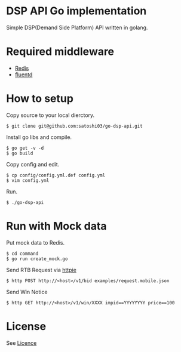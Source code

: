 # DSP API Go implementation

Simple DSP(Demand Side Platform) API written in golang.

# Required middleware 

- [Redis](http://redis.io/download)
- [fluentd](http://www.fluentd.org/download)

# How to setup

Copy source to your local dierctory.

```
$ git clone git@github.com:satoshi03/go-dsp-api.git
```

Install go libs and compile.

```
$ go get -v -d
$ go build
```

Copy config and edit.

```
$ cp config/config.yml.def config.yml
$ vim config.yml
```

Run.

```
$ ./go-dsp-api
```

# Run with Mock data

Put mock data to Redis.

```
$ cd command
$ go run create_mock.go
```

Send RTB Request via [httpie](https://github.com/jkbrzt/httpie)

```
$ http POST http://<host>/v1/bid examples/request.mobile.json
```

Send Win Notice

```
$ http GET http://<host>/v1/win/XXXX impid==YYYYYYYY price==100
```

# License

See [Licence](https://github.com/satoshi03/go-dsp-api/blob/master/LICENSE)
